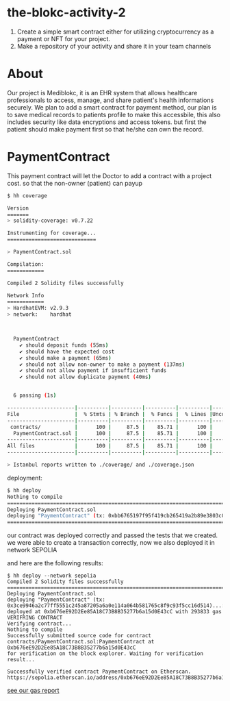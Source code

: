 # the-blokc-activity-2

1.  Create a simple smart contract either for utilizing cryptocurrency as a payment or NFT for your project.
2.  Make a repository of your activity and share it in your team channels

# About

Our project is Mediblokc, it is an EHR system that allows healthcare professionals to access, manage, and share patient's health informations securely. We plan to add a smart contract for payment method, our plan is to save medical records to patients profile to make this accessbile, this also includes security like data encryptions and access tokens. but first the patient should make payment first so that he/she can own the record.

# PaymentContract

This payment contract will let the Doctor to add a contract with a project cost. so that the non-owner (patient) can payup

```bash
$ hh coverage

Version
=======
> solidity-coverage: v0.7.22

Instrumenting for coverage...
=============================

> PaymentContract.sol

Compilation:
============

Compiled 2 Solidity files successfully

Network Info
============
> HardhatEVM: v2.9.3
> network:    hardhat



  PaymentContract
    ✔ should deposit funds (55ms)
    ✔ should have the expected cost
    ✔ should make a payment (65ms)
    ✔ should not allow non-owner to make a payment (137ms)
    ✔ should not allow payment if insufficient funds
    ✔ should not allow duplicate payment (40ms)


  6 passing (1s)

----------------------|----------|----------|----------|----------|----------------|
File                  |  % Stmts | % Branch |  % Funcs |  % Lines |Uncovered Lines |
----------------------|----------|----------|----------|----------|----------------|
 contracts/           |      100 |     87.5 |    85.71 |      100 |                |
  PaymentContract.sol |      100 |     87.5 |    85.71 |      100 |                |
----------------------|----------|----------|----------|----------|----------------|
All files             |      100 |     87.5 |    85.71 |      100 |                |
----------------------|----------|----------|----------|----------|----------------|

> Istanbul reports written to ./coverage/ and ./coverage.json
```

deployment:

```bash
$ hh deploy
Nothing to compile
=================================================================================
Deploying PaymentContract.sol
deploying "PaymentContract" (tx: 0xbb6765197f95f419cb265419a2b89e3803c0fc706771616c6dbf1fc7e692ffd4)...: deployed at 0x5FbDB2315678afecb367f032d93F642f64180aa3 with 293751 gas
=================================================================================
```

our contract was deployed correctly and passed the tests that we created. we were able to create a transaction correctly, now we also deployed it in network SEPOLIA

and here are the following results:

```
$ hh deploy --network sepolia
Compiled 2 Solidity files successfully
=================================================================================
Deploying PaymentContract.sol
deploying "PaymentContract" (tx: 0x3ce9946a2c77ff5551c245a87205a6a0e114a064b581765c8f9c93f5cc16d514)...: deployed at 0xb676eE92D2Ee85A18C73B8B35277b6a15d0E43cC with 293833 gas
VERIFRING CONTRACT
Verifying contract...
Nothing to compile
Successfully submitted source code for contract
contracts/PaymentContract.sol:PaymentContract at 0xb676eE92D2Ee85A18C73B8B35277b6a15d0E43cC
for verification on the block explorer. Waiting for verification result...

Successfully verified contract PaymentContract on Etherscan.
https://sepolia.etherscan.io/address/0xb676eE92D2Ee85A18C73B8B35277b6a15d0E43cC#code
```

[see our gas report](https://github.com/VanVasquez/the-blokc-activity-2/blob/main/SmartContract/gas-reporter.txt)
